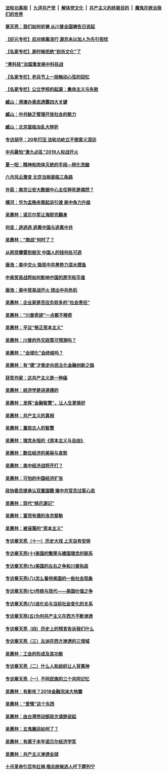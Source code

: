 ####  [法轮功真相](../../../../basic/blob/master/README.md?t=06290302) &nbsp;|&nbsp; [九评共产党](../../../../9ping.md/blob/master/README.md?t=06290302) &nbsp;|&nbsp; [解体党文化](../../../../jtdwh.md/blob/master/README.md?t=06290302)  &nbsp;|&nbsp; [共产主义的终极目的](../../../../gczydzjmd.md/blob/master/README.md?t=06290302) &nbsp;|&nbsp; [魔鬼在统治我们的世界](../../../../mgztzwmdsj.md/blob/master/README.md?t=06290302) 

#### [章天亮：我们如何祈祷 从川普全国祷告日说起](../pages/nsc423/n11944627.md?t=06290302) 

#### [【纪元专栏】应对病毒流行 渥京未以加人为先引担忧](../pages/nsc423/n11875714.md?t=06290302) 

#### [【名家专栏】是时候拒绝“封杀文化”了](../pages/nsc423/n11814093.md?t=06290302) 

#### [“黑科技”治国激发美中科技战](../pages/nsc423/n11638056.md?t=06290302) 

#### [【名家专栏】老兵节上一段触动心弦的回忆](../pages/nsc423/n11646016.md?t=06290302) 

#### [【名家专栏】公立学校的起源：集体主义与失败](../pages/nsc423/n11601833.md?t=06290302) 

#### [臧山：港澳办表态透露四大关键](../pages/nsc423/n11421628.md?t=06290302) 

#### [臧山：中共缺乏管理开放社会的能力](../pages/nsc423/n11407457.md?t=06290302) 

#### [臧山：北京面临治乱大转折](../pages/nsc423/n11406895.md?t=06290302) 

#### [专访胡平：20年打压 法轮功屹立不倒意义深远](../pages/nsc423/n11398800.md?t=06290302) 

#### [中共最怕“逢九必乱”2019人权战开火](../pages/nsc423/n11385248.md?t=06290302) 

#### [夏一阳：精神和肉体灭绝的手段—转化洗脑](../pages/nsc423/n11368250.md?t=06290302) 

#### [六月风云激变 北京当局面临三条路](../pages/nsc423/n11313668.md?t=06290302) 

#### [许茹：南京公安大数据中心主任猝死是偶然？](../pages/nsc423/n11064744.md?t=06290302) 

#### [横河：华为孟晚舟案起诉引渡 美中角力升级](../pages/nsc423/n11027230.md?t=06290302) 

#### [吴惠林：诺贝尔奖让海耶克翻身](../pages/nsc423/n10890049.md?t=06290302) 

#### [何坚：逃逃逃 逃离中国与逃离中共](../pages/nsc423/n10592891.md?t=06290302) 

#### [吴惠林：“商战”何时了？](../pages/nsc423/n10573558.md?t=06290302) 

#### [从网贷爆雷到股灾 中国人的钱何处可逃](../pages/nsc423/n10572800.md?t=06290302) 

#### [唐浩：美中交火 隐现中共黑势力混水摸鱼](../pages/nsc423/n10544040.md?t=06290302) 

#### [中美贸易战将如何影响中国的房市和币值](../pages/nsc423/n10543697.md?t=06290302) 

#### [唐浩：美中贸易战开火 烧出中共危机](../pages/nsc423/n10540126.md?t=06290302) 

#### [吴惠林：企业家是否应负较多的“社会责任”](../pages/nsc423/n10535022.md?t=06290302) 

#### [吴惠林：“川普奇迹”一点都不稀奇](../pages/nsc423/n10512808.md?t=06290302) 

#### [吴惠林：平议“修正资本主义”](../pages/nsc423/n10495724.md?t=06290302) 

#### [吴惠林：川普的外交政策可预测吗？](../pages/nsc423/n10462387.md?t=06290302) 

#### [吴惠林：“全球化”会终结吗？](../pages/nsc423/n10452838.md?t=06290302) 

#### [吴惠林：有“德”才能走向民主化金融创新之路](../pages/nsc423/n10432292.md?t=06290302) 

#### [获奖作家：这共产主义是一种癌](../pages/nsc423/n10431541.md?t=06290302) 

#### [吴惠林：经济学是讲道德的](../pages/nsc423/n10398014.md?t=06290302) 

#### [吴惠林：发挥“金融智慧”，让人生更美好](../pages/nsc423/n10375019.md?t=06290302) 

#### [吴惠林：共产主义的真相](../pages/nsc423/n10351394.md?t=06290302) 

#### [吴惠林：重拾古人的智慧](../pages/nsc423/n10337691.md?t=06290302) 

#### [吴惠林：理念永恒的《资本主义与自由》](../pages/nsc423/n10316274.md?t=06290302) 

#### [吴惠林：数位经济的美丽与哀愁](../pages/nsc423/n10292946.md?t=06290302) 

#### [吴惠林：美中经济战将开打？](../pages/nsc423/n10258825.md?t=06290302) 

#### [吴惠林：可怕的中国经济扩张](../pages/nsc423/n10219147.md?t=06290302) 

#### [政协委员提承认双重国籍 揭中共官员过客心态](../pages/nsc423/n10208809.md?t=06290302) 

#### [吴惠林：现代“桃花源记”](../pages/nsc423/n10185234.md?t=06290302) 

#### [吴惠林：富而有德的洛克斐勒](../pages/nsc423/n10142264.md?t=06290302) 

#### [吴惠林：被诬蔑的“资本主义”](../pages/nsc423/n10124816.md?t=06290302) 

#### [专访章天亮（十一）历史大戏 上天自有安排](../pages/nsc423/n10094905.md?t=06290302) 

#### [专访章天亮(十)美国的繁荣与建国理念的联系](../pages/nsc423/n10094899.md?t=06290302) 

#### [专访章天亮(九)美国的左右之争和川普执政](../pages/nsc423/n10094889.md?t=06290302) 

#### [专访章天亮(八)怎么看待美国的一些社会现象](../pages/nsc423/n10094857.md?t=06290302) 

#### [专访章天亮(七)传统与现代——美国价值之争](../pages/nsc423/n10093140.md?t=06290302) 

#### [专访章天亮(六)进化论与当前社会变化的关系](../pages/nsc423/n10092036.md?t=06290302) 

#### [专访章天亮(五)为何共产主义在西方不断渗透](../pages/nsc423/n10083620.md?t=06290302) 

#### [专访章天亮（四）历史上的预言告诉我们什么](../pages/nsc423/n10083606.md?t=06290302) 

#### [专访章天亮（三）左派在西方渗透的三领域](../pages/nsc423/n10081115.md?t=06290302) 

#### [吴惠林：工会的形成及其功能](../pages/nsc423/n10080633.md?t=06290302) 

#### [专访章天亮（二）什么人和组织让人背离神](../pages/nsc423/n10076637.md?t=06290302) 

#### [专访章天亮（一）不同民族的三个共同记忆](../pages/nsc423/n10074188.md?t=06290302) 

#### [吴惠林：有影呒？2018金融泡沫大地震](../pages/nsc423/n10040534.md?t=06290302) 

#### [吴惠林：“爱情”这个东西](../pages/nsc423/n10019423.md?t=06290302) 

#### [吴惠林：由台湾劳动部政次请辞说起](../pages/nsc423/n9979679.md?t=06290302) 

#### [吴惠林：五鬼搬运如何了？](../pages/nsc423/n9925338.md?t=06290302) 

#### [吴惠林：有感于本年诺贝尔经济学奖](../pages/nsc423/n9871883.md?t=06290302) 

#### [吴惠林：共产主义渗透全球](../pages/nsc423/n9812748.md?t=06290302) 

#### [十月革命引百年红祸 俄总统候选人吁下葬列宁](../pages/nsc423/n9810182.md?t=06290302) 


